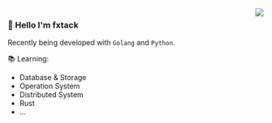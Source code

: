 



<img align="right" src="https://github-readme-stats.vercel.app/api?username=fxtack&show_icons=true&theme=dark">

### 🥥 Hello I'm fxtack

Recently being developed with `Golang` and `Python`.

📚︎ Learning:
* Database & Storage
* Operation System
* Distributed System
* Rust
* ...
